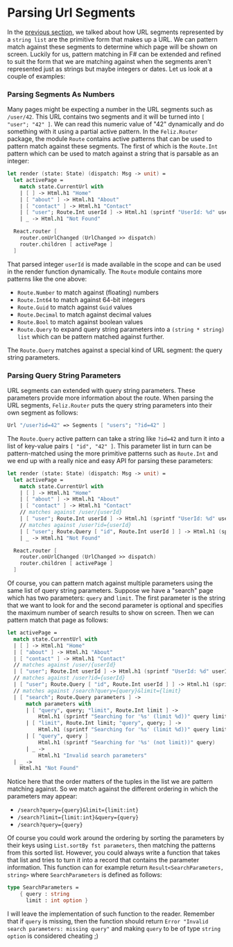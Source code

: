 # Parsing Url Segments

In the [previous section](routing), we talked about how URL segments represented by a `string list` are the primitive form that makes up a URL. We can pattern match against these segments to determine which page will be shown on screen. Luckily for us, pattern matching in F# can be extended and refined to suit the form that we are matching against when the segments aren't represented just as strings but maybe integers or dates. Let us look at a couple of examples:

### Parsing Segments As Numbers

Many pages might be expecting a number in the URL segments such as `/user/42`. This URL contains two segments and it will be turned into `[ "user"; "42" ]`. We can read this numeric value of "42" dynamically and do something with it using a partial active pattern. In the `Feliz.Router` package, the module `Route` contains active patterns that can be used to pattern match against these segments. The first of which is the `Route.Int` pattern which can be used to match against a string that is parsable as an integer:
```fsharp {highlight: [7]}
let render (state: State) (dispatch: Msg -> unit) =
  let activePage =
    match state.CurrentUrl with
    | [ ] -> Html.h1 "Home"
    | [ "about" ] -> Html.h1 "About"
    | [ "contact" ] -> Html.h1 "Contact"
    | [ "user"; Route.Int userId ] -> Html.h1 (sprintf "UserId: %d" userId)
    | _ -> Html.h1 "Not Found"

  React.router [
    router.onUrlChanged (UrlChanged >> dispatch)
    router.children [ activePage ]
  ]
```
That parsed integer `userId` is made available in the scope and can be used in the render function dynamically. The `Route` module contains more patterns like the one above:
 - `Route.Number` to match against (floating) numbers
 - `Route.Int64` to match against 64-bit integers
 - `Route.Guid` to match against `Guid` values
 - `Route.Decimal` to match against decimal values
 - `Route.Bool` to match against boolean values
 - `Route.Query` to expand query string parameters into a `(string * string) list` which can be pattern matched against further.

The `Route.Query` matches against a special kind of URL segment: the query string parameters.

### Parsing Query String Parameters

URL segments can extended with query string parameters. These parameters provide more information about the route. When parsing the URL segments, `Feliz.Router` puts the query string parameters into their own segment as follows:
```fsharp
Url "/user?id=42" => Segments [ "users"; "?id=42" ]
```
The `Route.Query` active pattern can take a string like `?id=42` and turn it into a list of key-value pairs `[ "id", "42" ]`. This parameter list in turn can be pattern-matched using the more primitive patterns such as `Route.Int` and we end up with a really nice and easy API for parsing these parameters:
```fsharp {highlight: [10]}
let render (state: State) (dispatch: Msg -> unit) =
  let activePage =
    match state.CurrentUrl with
    | [ ] -> Html.h1 "Home"
    | [ "about" ] -> Html.h1 "About"
    | [ "contact" ] -> Html.h1 "Contact"
    // matches against /user/{userId}
    | [ "user"; Route.Int userId ] -> Html.h1 (sprintf "UserId: %d" userId)
    // matches against /user?id={userId}
    | [ "user"; Route.Query [ "id", Route.Int userId ] ] -> Html.h1 (sprintf "UserId: %d" userId)
    | _ -> Html.h1 "Not Found"

  React.router [
    router.onUrlChanged (UrlChanged >> dispatch)
    router.children [ activePage ]
  ]
```
Of course, you can pattern match against multiple parameters using the same list of query string parameters. Suppose we have a "search" page which has two parameters: `query` and `limit`. The first parameter is the string that we want to look for and the second parameter is optional and specifies the maximum number of search results to show on screen. Then we can pattern match that page as follows:
```fsharp {highlight: ['11-20']}
let activePage =
  match state.CurrentUrl with
  | [ ] -> Html.h1 "Home"
  | [ "about" ] -> Html.h1 "About"
  | [ "contact" ] -> Html.h1 "Contact"
  // matches against /user/{userId}
  | [ "user"; Route.Int userId ] -> Html.h1 (sprintf "UserId: %d" userId)
  // matches against /user?id={userId}
  | [ "user"; Route.Query [ "id", Route.Int userId ] ] -> Html.h1 (sprintf "UserId: %d" userId)
  // matches against /search?query={query}&limit={limit}
  | [ "search"; Route.Query parameters ] ->
      match parameters with
      | [ "query", query; "limit", Route.Int limit ] ->
          Html.h1 (sprintf "Searching for '%s' (limit %d))" query limit)
      | [ "limit", Route.Int limit; "query", query; ] ->
          Html.h1 (sprintf "Searching for '%s' (limit %d))" query limit)
      | [ "query", query ]
          Html.h1 (sprintf "Searching for '%s' (not limit))" query)
      | _ ->
          Html.h1 "Invalid search parameters"
  | _ ->
    Html.h1 "Not Found"
```
Notice here that the order matters of the tuples in the list we are pattern matching against. So we match against the different ordering in which the parameters may appear:
 - `/search?query={query}&limit={limit:int}`
 - `/search?limit={limit:int}&query={query}`
 - `/search?query={query}`

Of course you could work around the ordering by sorting the parameters by their keys using `List.sortBy fst parameters`, then matching the patterns from this sorted list. However, you could always write a function that takes that list and tries to turn it into a record that contains the parameter information. This function can for example return `Result<SearchParameters, string>` where `SearchParameters` is defined as follows:
```fsharp
type SearchParameters =
    { query : string
      limit : int option }
```
I will leave the implementation of such function to the reader. Remember that if `query` is missing, then the function should return `Error "Invalid search parameters: missing query"` and making `query` to be of type `string option` is considered cheating ;)
